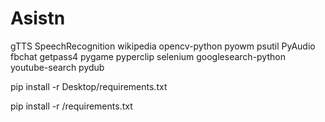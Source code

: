 # Asistn
gTTS
SpeechRecognition
wikipedia
opencv-python
pyowm
psutil
PyAudio
fbchat
getpass4
pygame
pyperclip
selenium
googlesearch-python
youtube-search
pydub

pip install -r Desktop/requirements.txt

pip install -r /requirements.txt

